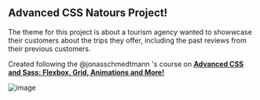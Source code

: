## Advanced CSS Natours Project! 
The theme for this project is about a tourism agency wanted to showwcase their customers about the trips they offer, including the past reviews from their previous customers. 


Created following the @jonasschmedtmann 's course on [**Advanced CSS and Sass: Flexbox, Grid, Animations and More!**](https://www.udemy.com/course/advanced-css-and-sass/)

![image](https://user-images.githubusercontent.com/88786642/197329640-717bb019-3154-4708-b882-6484aad6111b.png)

